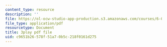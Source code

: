 ```yaml
---
content_type: resource
description: ''
file: https://ol-ocw-studio-app-production.s3.amazonaws.com/courses/6-02-introduction-to-eecs-ii-digital-communication-systems-fall-2012/c9651b26578f51a70b5c218f0161d275_U1sAeMwdm6A.pdf
file_type: application/pdf
resourcetype: Document
title: 3play pdf file
uid: c9651b26-578f-51a7-0b5c-218f0161d275
---
```

